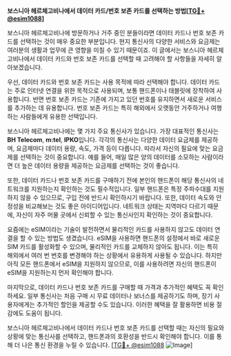 **보스니아 헤르체고비나에서 데이터 카드/번호 보존 카드를 선택하는 방법[[TG💪+ @esim1088](https://t.me/s/esim1088)]**

보스니아 헤르체고비나에 방문하거나 거주 중인 분들이라면 데이터 카드나 번호 보존 카드를 선택하는 것이 매우 중요한 부분입니다. 현지 통신사의 다양한 서비스와 요금제는 여러분의 생활과 업무에 큰 영향을 미칠 수 있기 때문이죠. 이 글에서는 보스니아 헤르체고비나에서 데이터 카드와 번호 보존 카드를 선택할 때 고려해야 할 사항들을 자세히 알아보겠습니다.

우선, 데이터 카드와 번호 보존 카드는 사용 목적에 따라 선택해야 합니다. 데이터 카드는 주로 인터넷 연결을 위한 목적으로 사용되며, 보통 핸드폰이나 태블릿에 장착하여 사용합니다. 반면 번호 보존 카드는 기존에 가지고 있던 번호를 유지하면서 새로운 서비스를 추가하는 데 유용합니다. 번호 보존 카드는 특히 해외에서 오랫동안 거주하거나 여행하는 사람들에게 유용한 선택입니다.

보스니아 헤르체고비나에는 몇 가지 주요 통신사가 있습니다. 가장 대표적인 통신사는 **BH Telecom**, **m:tel**, **IPKO**입니다. 각각의 통신사는 다양한 데이터 요금제를 제공하며, 요금제마다 데이터 용량, 속도, 가격 등이 다릅니다. 따라서 자신의 필요에 맞는 요금제를 선택하는 것이 중요합니다. 예를 들어, 매일 많은 양의 데이터를 소모하는 사람이라면 더 높은 데이터 용량을 제공하는 요금제를 선택하는 것이 좋습니다.

또한, 데이터 카드나 번호 보존 카드를 구매하기 전에 본인의 핸드폰이 해당 통신사의 네트워크를 지원하는지 확인하는 것도 필수적입니다. 일부 핸드폰은 특정 주파수대를 지원하지 않을 수 있으므로, 구입 전에 반드시 확인하시기 바랍니다. 또한, 데이터 속도와 안정성을 비교해보는 것도 좋은 아이디어입니다. 네트워크 상태는 지역마다 다르기 때문에, 자신이 자주 머물 곳에서 신뢰할 수 있는 통신사인지 확인하는 것이 중요합니다.

요즘에는 eSIM이라는 기술이 발전하면서 물리적인 카드를 사용하지 않고도 데이터 연결을 할 수 있는 방법도 생겼습니다. eSIM을 사용하면 핸드폰의 설정에서 바로 새로운 SIM 카드를 활성화할 수 있으며, 물리적인 카드를 교체하지 않아도 됩니다. 이는 특히 해외에서 여러 번 번호를 변경해야 하는 상황에서 유용하게 사용될 수 있습니다. 하지만 아직 모든 핸드폰에서 eSIM을 지원하지 않으므로, 이를 사용하려면 자신의 핸드폰이 eSIM을 지원하는지 먼저 확인해야 합니다.

마지막으로, 데이터 카드나 번호 보존 카드를 구매할 때 가격과 추가적인 혜택도 꼭 확인하세요. 일부 통신사는 처음 구매 시 무료 데이터나 보너스를 제공하기도 하며, 장기 사용자에게는 추가적인 할인을 제공할 수도 있습니다. 이러한 혜택을 잘 활용하면 비용 절감에도 도움이 됩니다.

보스니아 헤르체고비나에서 데이터 카드나 번호 보존 카드를 선택할 때는 자신의 필요와 상황에 맞는 통신사를 선택하고, 핸드폰과의 호환성을 반드시 확인해야 합니다. 이를 통해 더 나은 통신 환경을 누릴 수 있습니다. [[TG💪+ @esim1088](https://t.me/s/esim1088) ![Image](https://i.postimg.cc/Y0z9fWf4/image.png)]